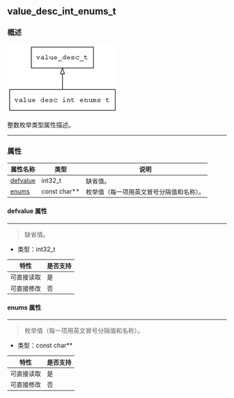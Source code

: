 ## value\_desc\_int\_enums\_t
### 概述
![image](images/value_desc_int_enums_t_0.png)

 整数枚举类型属性描述。

----------------------------------
### 属性
<p id="value_desc_int_enums_t_properties">

| 属性名称 | 类型 | 说明 | 
| -------- | ----- | ------------ | 
| <a href="#value_desc_int_enums_t_defvalue">defvalue</a> | int32\_t | 缺省值。 |
| <a href="#value_desc_int_enums_t_enums">enums</a> | const char** | 枚举值（每一项用英文冒号分隔值和名称）。 |
#### defvalue 属性
-----------------------
> <p id="value_desc_int_enums_t_defvalue"> 缺省值。


* 类型：int32\_t

| 特性 | 是否支持 |
| -------- | ----- |
| 可直接读取 | 是 |
| 可直接修改 | 否 |
#### enums 属性
-----------------------
> <p id="value_desc_int_enums_t_enums"> 枚举值（每一项用英文冒号分隔值和名称）。


* 类型：const char**

| 特性 | 是否支持 |
| -------- | ----- |
| 可直接读取 | 是 |
| 可直接修改 | 否 |
